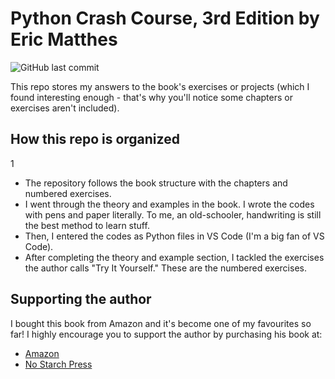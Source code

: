 # Python Crash Course, 3rd Edition by Eric Matthes

![GitHub last commit](https://img.shields.io/github/last-commit/longnca/Python-Crash-Course-3e-Matthes)

This repo stores my answers to the book's exercises or projects (which I found interesting enough - that's why you'll notice some chapters or exercises aren't included).

## How this repo is organized
1
- The repository follows the book structure with the chapters and numbered exercises.
- I went through the theory and examples in the book. I wrote the codes with pens and paper literally. To me, an old-schooler, handwriting is still the best method to learn stuff.
- Then, I entered the codes as Python files in VS Code (I'm a big fan of VS Code).
- After completing the theory and example section, I tackled the exercises the author calls "Try It Yourself." These are the numbered exercises.

## Supporting the author

I bought this book from Amazon and it's become one of my favourites so far! I highly encourage you to support the author by purchasing his book at:

- [Amazon](https://www.amazon.ca/Python-Crash-Course-Eric-Matthes/dp/1718502702)
- [No Starch Press](https://nostarch.com/python-crash-course-3rd-edition)